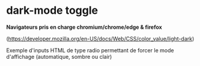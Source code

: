 # dark-mode toggle

**Navigateurs pris en charge chromium/chrome/edge & firefox**

(https://developer.mozilla.org/en-US/docs/Web/CSS/color_value/light-dark)

Exemple d'inputs HTML de type radio permettant de forcer le mode d'affichage (automatique, sombre ou clair)
